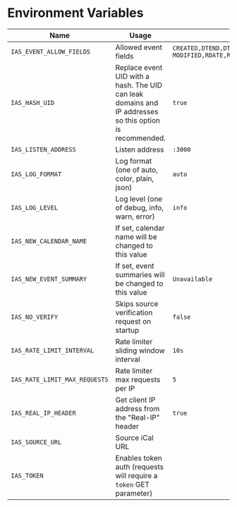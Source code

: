 # Environment Variables

| Name | Usage | Default |
| --- | --- | --- |
| `IAS_EVENT_ALLOW_FIELDS` | Allowed event fields | `CREATED,DTEND,DTSTART,DTSTAMP,EXDATE,EXRULE,LAST-MODIFIED,RDATE,RRULE,SEQUENCE,STATUS,TRANSP,UID` |
| `IAS_HASH_UID` | Replace event UID with a hash. The UID can leak domains and IP addresses so this option is recommended. | `true` |
| `IAS_LISTEN_ADDRESS` | Listen address | `:3000` |
| `IAS_LOG_FORMAT` | Log format (one of auto, color, plain, json) | `auto` |
| `IAS_LOG_LEVEL` | Log level (one of debug, info, warn, error) | `info` |
| `IAS_NEW_CALENDAR_NAME` | If set, calendar name will be changed to this value | ` ` |
| `IAS_NEW_EVENT_SUMMARY` | If set, event summaries will be changed to this value | `Unavailable` |
| `IAS_NO_VERIFY` | Skips source verification request on startup | `false` |
| `IAS_RATE_LIMIT_INTERVAL` | Rate limiter sliding window interval | `10s` |
| `IAS_RATE_LIMIT_MAX_REQUESTS` | Rate limiter max requests per IP | `5` |
| `IAS_REAL_IP_HEADER` | Get client IP address from the "Real-IP" header | `true` |
| `IAS_SOURCE_URL` | Source iCal URL | ` ` |
| `IAS_TOKEN` | Enables token auth (requests will require a `token` GET parameter) | ` ` |